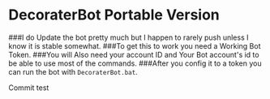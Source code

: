 # DecoraterBot Portable Version
###I do Update the bot pretty much but I happen to rarely push unless I know it is stable somewhat.
###To get this to work you need a Working Bot Token.
###You will Also need your account ID and Your Bot account's id to be able to use most of the commands.
###After you config it to a token you can run the bot with ``DecoraterBot.bat``.

Commit test
